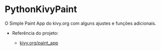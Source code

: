 # PythonKivyPaint
O Simple Paint App do kivy.org com alguns ajustes e funções adicionais.

* Referência do projeto:

  * [kivy.org/paint_app](https://kivy.org/doc/stable/tutorials/firstwidget.html?highlight=simples%20paint)
